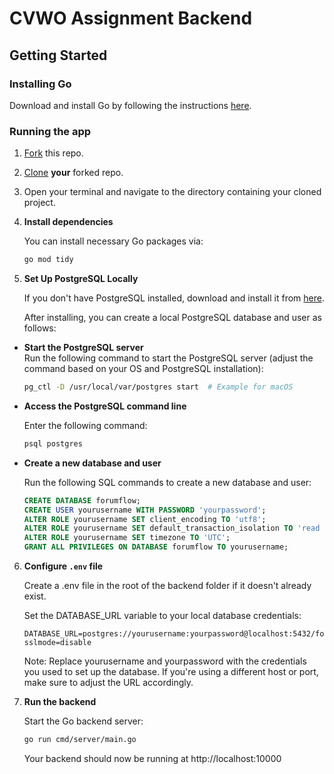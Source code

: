 # CVWO Assignment Backend

## Getting Started

### Installing Go

Download and install Go by following the instructions [here](https://go.dev/doc/install).

### Running the app
1. [Fork](https://docs.github.com/en/get-started/quickstart/fork-a-repo#forking-a-repository) this repo.
2. [Clone](https://docs.github.com/en/get-started/quickstart/fork-a-repo#cloning-your-forked-repository) **your** forked repo.
3. Open your terminal and navigate to the directory containing your cloned project.
4.  **Install dependencies**

    You can install necessary Go packages via:
     ```bash
     go mod tidy
     ```

5. **Set Up PostgreSQL Locally**

   If you don't have PostgreSQL installed, download and install it from [here](https://www.postgresql.org/download/).

   After installing, you can create a local PostgreSQL database and user as follows:

- **Start the PostgreSQL server**  
   Run the following command to start the PostgreSQL server (adjust the command based on your OS and PostgreSQL installation):

   ```bash
   pg_ctl -D /usr/local/var/postgres start  # Example for macOS
   ```

- **Access the PostgreSQL command line**

     Enter the following command:
     ```bash
     psql postgres
     ```
- **Create a new database and user**
  
     Run the following SQL commands to create a new database and user:
     ```sql
     CREATE DATABASE forumflow;
     CREATE USER yourusername WITH PASSWORD 'yourpassword';
     ALTER ROLE yourusername SET client_encoding TO 'utf8';
     ALTER ROLE yourusername SET default_transaction_isolation TO 'read committed';
     ALTER ROLE yourusername SET timezone TO 'UTC';
     GRANT ALL PRIVILEGES ON DATABASE forumflow TO yourusername;
     ```

6. **Configure `.env` file**

   Create a .env file in the root of the backend folder if it doesn't already exist.

   Set the DATABASE_URL variable to your local database credentials:
   ```.env
   DATABASE_URL=postgres://yourusername:yourpassword@localhost:5432/forumflow?sslmode=disable
   ```

   Note: Replace yourusername and yourpassword with the credentials you used to set up the database. If you're using a different host or port, make sure to adjust the URL accordingly.
   
7. **Run the backend**
   
   Start the Go backend server:
   ```bash
   go run cmd/server/main.go
   ```
   
   Your backend should now be running at http://localhost:10000
